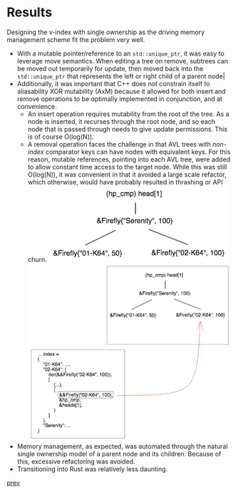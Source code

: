 # Results

Designing the v-index with single ownership as the driving memory management scheme fit the problem very well. 
- With a mutable pointer/reference to an `std::unique_ptr`, it was easy to leverage move semantics. When editing a tree on remove, subtrees can be moved out temporarily for update, then moved back into the `std::unique_ptr` that represents the left or right child of a parent node| 
- Additionally, it was important that C++ does not constrain itself to aliasability XOR mutability (AxM) because it allowed for both insert and remove operations to be optimally implemented in conjunction, and at convenience.
    - An insert operation requires mutability from the root of the tree. As a node is inserted, it recurses through the root node, and so each node that is passed through needs to give update permissions. This is of course O(log(N)).
    - A removal operation faces the challenge in that AVL trees with *non-index* comparator keys can have nodes with equivalent keys. For this reason, mutable references, pointing into each AVL tree, were added to allow constant time access to the target node. While this was still O(log(N)), it was convenient in that it avoided a large scale refactor, which otherwise, would have probably resulted in thrashing or API churn.
    ![v_index_dupl_cmp_key](v_index_dupl_cmp_key.png)
    ![v_index_dupl_cmp_key_sln](v_index_dupl_cmp_key_sln.png)
- Memory management, as expected, was automated through the natural single ownership model of a parent node and its children. Because of this, excessive refactoring was avoided. 
- Transitioning into Rust was relatively less daunting.

[prev](part6.md)
